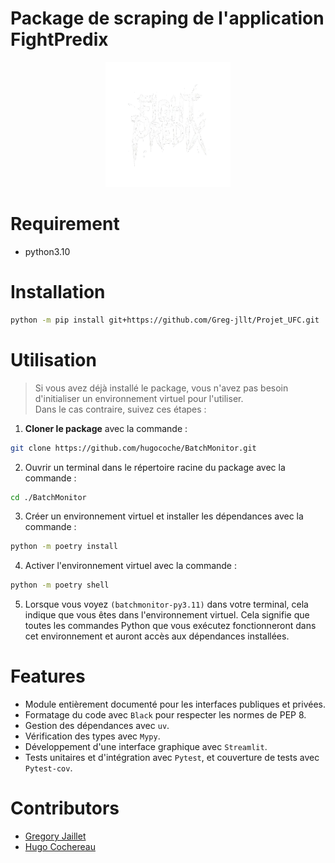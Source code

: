 # Package de scraping de l'application FightPredix

<p align="center">
  <img src="../FightPredixApp/img/logo.png" alt="Logo de mon projet" width="200" height="200">
</p>

# Requirement

- python3.10

# Installation

```bash
python -m pip install git+https://github.com/Greg-jllt/Projet_UFC.git
```

# Utilisation

> Si vous avez déjà installé le package, vous n'avez pas besoin d'initialiser un environnement virtuel pour l'utiliser.  
Dans le cas contraire, suivez ces étapes :  

1. **Cloner le package** avec la commande :  

```bash
git clone https://github.com/hugocoche/BatchMonitor.git
```

2. Ouvrir un terminal dans le répertoire racine du package avec la commande :

```bash
cd ./BatchMonitor
```

3. Créer un environnement virtuel et installer les dépendances avec la commande :

```bash
python -m poetry install
```

4. Activer l'environnement virtuel avec la commande :

```bash
python -m poetry shell
```

5. Lorsque vous voyez `(batchmonitor-py3.11)` dans votre terminal, cela indique que vous êtes dans l'environnement virtuel.
Cela signifie que toutes les commandes Python que vous exécutez fonctionneront dans cet environnement et auront accès aux dépendances installées.

# Features

- Module entièrement documenté pour les interfaces publiques et privées.
- Formatage du code avec `Black` pour respecter les normes de PEP 8.
- Gestion des dépendances avec `uv`.
- Vérification des types avec `Mypy`.
- Développement d'une interface graphique avec `Streamlit`.
- Tests unitaires et d'intégration avec `Pytest`, et couverture de tests avec `Pytest-cov`.

# Contributors

- [Gregory Jaillet](https://github.com/Greg-jllt)
- [Hugo Cochereau](https://github.com/hugocoche)
